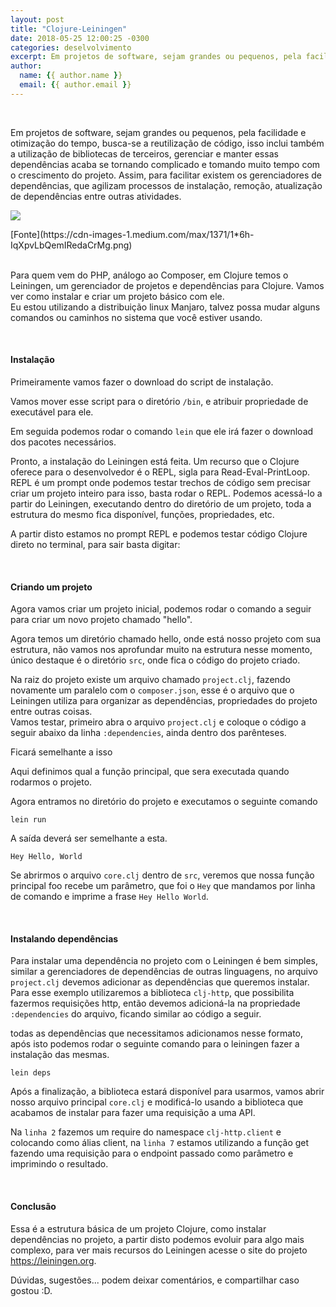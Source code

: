 ```yaml
---
layout: post
title: "Clojure-Leiningen"
date: 2018-05-25 12:00:25 -0300
categories: deselvolvimento
excerpt: Em projetos de software, sejam grandes ou pequenos, pela facilidade e otimização do tempo, busca-se a reutilização de código, isso inclui também a utilização de bibliotecas de terceiros, gerenciar e manter...
author:
  name: {{ author.name }}
  email: {{ author.email }}
---
```


<br>

Em projetos de software, sejam grandes ou pequenos, pela facilidade e
otimização do tempo, busca-se a reutilização de código, isso inclui
também a utilização de bibliotecas de terceiros, gerenciar e manter
essas dependências acaba se tornando complicado e tomando muito tempo
com o crescimento do projeto. Assim, para facilitar existem os
gerenciadores de dependências, que agilizam processos de instalação,
remoção, atualização de dependências entre outras atividades.

![](https://cdn-images-1.medium.com/max/1371/1*6h-IqXpvLbQemIRedaCrMg.png)
<div class="img-legend">[Fonte](https://cdn-images-1.medium.com/max/1371/1*6h-IqXpvLbQemIRedaCrMg.png)</div>

<br>

Para quem vem do PHP, análogo ao Composer, em Clojure temos o Leiningen,
um gerenciador de projetos e dependências para Clojure. Vamos ver como
instalar e criar um projeto básico com ele.  
Eu estou utilizando a distribuição linux Manjaro, talvez possa mudar
alguns comandos ou caminhos no sistema que você estiver usando. 

<br>

#### __Instalação__
Primeiramente vamos fazer o download do script de instalação.
<script src="https://gist.github.com/Jciel/9e35549013fdd09e6db5051fa15e1d63.js"></script>

Vamos mover esse script para o diretório ``/bin``, e atribuir propriedade
de executável para ele.
<script src="https://gist.github.com/Jciel/a23a893abbf5aea5b80bad23d5613cd5.js"></script>

Em seguida podemos rodar o comando ``lein`` que ele irá fazer o download
dos pacotes necessários.
<script src="https://gist.github.com/Jciel/c85013ae1c1cbb84b480cd76023a19fc.js"></script>


Pronto, a instalação do Leiningen está feita.
Um recurso que o Clojure oferece para o desenvolvedor é o REPL, sigla
para Read-Eval-PrintLoop. REPL é um prompt onde podemos testar trechos
de código sem precisar criar um projeto inteiro para isso, basta rodar
o REPL. Podemos acessá-lo a partir do Leiningen, executando dentro do
diretório de um projeto, toda a estrutura do mesmo fica disponível,
funções, propriedades, etc.
<script src="https://gist.github.com/Jciel/fd71cf55d37342501c39beedb97e46b5.js"></script>


A partir disto estamos no prompt REPL e podemos testar código Clojure
direto no terminal, para sair basta digitar:
<script src="https://gist.github.com/Jciel/f03d0d8439fef31f499d2ace23fd5376.js"></script>

<br>

#### __Criando um projeto__
Agora vamos criar um projeto inicial, podemos rodar o comando a seguir
para criar um novo projeto chamado "hello".
<script src="https://gist.github.com/Jciel/2070d4c894bf6bc20f31ee2e286740ce.js"></script>


Agora temos um diretório chamado hello, onde está nosso projeto com sua
estrutura, não vamos nos aprofundar muito na estrutura nesse momento,
único destaque é o diretório ``src``, onde fica o código do projeto
criado.

Na raiz do projeto existe um arquivo chamado ``project.clj``, fazendo
novamente um paralelo com o ``composer.json``, esse é o arquivo que o
Leiningen utiliza para organizar as dependências, propriedades do
projeto entre outras coisas.  
Vamos testar, primeiro abra o arquivo ``project.clj`` e coloque o código a
seguir abaixo da linha ``:dependencies``, ainda dentro dos parênteses.
<script src="https://gist.github.com/Jciel/46ec7f2a6ab873c0b4f878a857afee4e.js"></script>

Ficará semelhante a isso
<script src="https://gist.github.com/Jciel/9b8aede194d47473193b12c8de9a04bd.js"></script>


Aqui definimos qual a função principal, que sera executada quando
rodarmos o projeto.

Agora entramos no diretório do projeto e executamos o seguinte comando
```
lein run
```

A saída deverá ser semelhante a esta.
```
Hey Hello, World
```

Se abrirmos o arquivo ``core.clj`` dentro de ``src``, veremos que nossa
função principal foo recebe um parâmetro, que foi o ``Hey`` que mandamos
por linha de comando e imprime a frase ``Hey Hello World``.
<script src="https://gist.github.com/Jciel/8f9f9da49f023235f37221986a0fb2cb.js"></script>

<br>

#### __Instalando dependências__
Para instalar uma dependência no projeto com o Leiningen é bem simples,
similar a gerenciadores de dependências de outras linguagens, no arquivo
``project.clj`` devemos adicionar as dependências que queremos instalar.
Para esse exemplo utilizaremos a biblioteca ``clj-http``, que possibilita
fazermos requisições http, então devemos adicioná-la na propriedade
``:dependencies`` do arquivo, ficando similar ao código a seguir.
<script src="https://gist.github.com/Jciel/8a163db77c2e790dda5c1e1e0db37074.js"></script>

todas as dependências que necessitamos adicionamos nesse formato, após
isto podemos rodar o seguinte comando para o leiningen fazer a
instalação das mesmas.
```
lein deps
```

Após a finalização, a biblioteca estará disponível para usarmos, vamos
abrir nosso arquivo principal ``core.clj`` e modificá-lo usando a biblioteca
que acabamos de instalar para fazer uma requisição a uma API.
<script src="https://gist.github.com/Jciel/af8988fa6241913e7d42c201b7ecb803.js"></script>

Na ``linha 2`` fazemos um require do namespace ``clj-http.client`` e colocando
como álias client, na ``linha 7`` estamos utilizando a função get fazendo
uma requisição para o endpoint passado como parâmetro e imprimindo o
resultado.

<br>

#### __Conclusão__
Essa é a estrutura básica de um projeto Clojure, como instalar
dependências no projeto, a partir disto podemos evoluir para algo mais
complexo, para ver mais recursos do Leiningen acesse o site do projeto
https://leiningen.org.  

Dúvidas, sugestões... podem deixar comentários, e compartilhar caso gostou :D.





